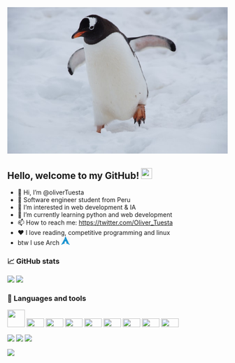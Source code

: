 <img src="https://raw.githubusercontent.com/oliverTuesta/oliverTuesta/main/resources/penguin.jpg"/>

## Hello, welcome to my GitHub! <img src="https://raw.githubusercontent.com/zluvsand/zluvsand/master/wave.gif" height="25px" width="25px">

-   :penguin: Hi, I’m @oliverTuesta
-   :robot: Software engineer student from Peru
-   👀 I’m interested in web development & IA
-   🌱 I’m currently learning python and web development
-   📫 How to reach me: https://twitter.com/Oliver_Tuesta
-   ❤️ I love reading, competitive programming and linux
-   btw I use Arch <img
    src="https://raw.githubusercontent.com/oliverTuesta/oliverTuesta/main/resources/arch.png" width="20" height="20"/>

### 📈 GitHub stats

<img src="https://github-readme-stats.vercel.app/api/top-langs?username=zluvsand&layout=compact&theme=dracula"/>
<img src="https://github-readme-streak-stats.herokuapp.com/?user=zluvsand&theme=dracula"/>

### :wrench: Languages and tools

<img width="40" height="40" src="https://cdn.jsdelivr.net/gh/devicons/devicon/icons/linux/linux-original.svg" />
<img width="40" height=10%" src="https://cdn.jsdelivr.net/gh/devicons/devicon/icons/javascript/javascript-original.svg" />
<img width="40" height=10%" src="https://cdn.jsdelivr.net/gh/devicons/devicon/icons/microsoftsqlserver/microsoftsqlserver-plain.svg" />
<img width="40" height=10%" src="https://cdn.jsdelivr.net/gh/devicons/devicon/icons/java/java-original.svg" />
<img width="40" height=10%" src="https://cdn.jsdelivr.net/gh/devicons/devicon/icons/git/git-original.svg" />
<img width="40" height=10%" src="https://cdn.jsdelivr.net/gh/devicons/devicon/icons/github/github-original-wordmark.svg" />
<img width="40" height=10%" src="https://cdn.jsdelivr.net/gh/devicons/devicon/icons/kotlin/kotlin-original.svg" />
<img width="40" height=10%" src="https://cdn.jsdelivr.net/gh/devicons/devicon/icons/vim/vim-original.svg" />
<img width="40" height=10%" src="https://cdn.jsdelivr.net/gh/devicons/devicon/icons/html5/html5-original.svg" />

[![](https://img.shields.io/badge/Twitter-1DA1F2?style=for-the-badge&logo=twitter&logoColor=white)](https://twitter.com/Oliver_Tuesta)
[![](https://img.shields.io/badge/LinkedIn-0077B5?style=for-the-badge&logo=linkedin&logoColor=white)](https://open.spotify.com/user/31qkwll5fdhjcaeqb7oqear42c5q)
[![](https://img.shields.io/badge/Spotify-1ED760?&style=for-the-badge&logo=spotify&logoColor=white)](https://www.linkedin.com/in/oliver-jes%C3%BAs-tuesta-yoplac-533ba4200/)

<img src="https://raw.githubusercontent.com/catppuccin/catppuccin/main/assets/footers/gray0_ctp_on_line.svg?sanitize=true" />
